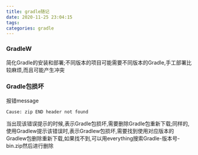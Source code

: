 ```yaml
---
title: gradle随记
date: 2020-11-25 23:04:15
tags:
categories: gradle
---
```

### GradleW
简化Gradle的安装和部署;不同版本的项目可能需要不同版本的Gradle,手工部署比较麻烦,而且可能产生冲突

### Gradle包损坏
报错message
```
Cause: zip END header not found
```
当出现该错误提示的时候,表示Gradle包损坏,需要删除Gradle包重新下载;同样的,使用Gradlew提示该错误时,表示Gradlew包损坏,需要找到使用对应版本的Gradlew包删除重新下载,如果找不到,可以用everything搜索Gradle-版本号-bin.zip然后进行删除